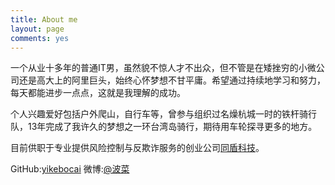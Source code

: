 ```yaml
---
title: About me
layout: page
comments: yes
---
```

 一个从业十多年的普通IT男，虽然貌不惊人才不出众，但不管是在矮挫穷的小微公司还是高大上的阿里巨头，始终心怀梦想不甘平庸。希望通过持续地学习和努力，每天都能进步一点点，这就是我理解的成功。

个人兴趣爱好包括户外爬山，自行车等，曾参与组织过名燥杭城一时的铁杆骑行队，13年完成了我许久的梦想之一环台湾岛骑行，期待用车轮探寻更多的地方。

目前供职于专业提供风险控制与反欺诈服务的创业公司[同盾科技](http://fraudmetrix.cn)。

 GitHub:[yikebocai](http://github.com/yikebocai)
 微博:[@波菜](http://weibo.com/simbo)
